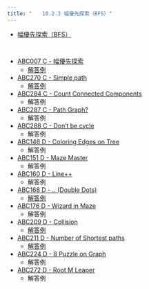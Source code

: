 ```yaml
---
title: "　　10.2.3 幅優先探索（BFS）"
---
```


* [幅優先探索（BFS）](https://ja.wikipedia.org/wiki/%E5%B9%85%E5%84%AA%E5%85%88%E6%8E%A2%E7%B4%A2)

```python:サンプルコード：sample_718.py
```

```text:実行結果
```

- [ABC007 C - 幅優先探索](https://atcoder.jp/contests/abc007/tasks/abc007_3)
    - [解答例](https://atcoder.jp/contests/abc007/submissions/18355610)
- [ABC270 C - Simple path](https://atcoder.jp/contests/abc270/tasks/abc270_c)
    - [解答例](https://atcoder.jp/contests/abc270/submissions/37525534)
- [ABC284 C - Count Connected Components](https://atcoder.jp/contests/abc284/tasks/abc284_c)
    - 解答例
- [ABC287 C - Path Graph?](https://atcoder.jp/contests/abc287/tasks/abc287_c)
    - 解答例
- [ABC288 C - Don’t be cycle](https://atcoder.jp/contests/abc288/tasks/abc288_c)
    - 解答例
- [ABC146 D - Coloring Edges on Tree](https://atcoder.jp/contests/abc146/tasks/abc146_d)
    - 解答例
- [ABC151 D - Maze Master](https://atcoder.jp/contests/abc151/tasks/abc151_d)
    - 解答例
- [ABC160 D - Line++](https://atcoder.jp/contests/abc160/tasks/abc160_d)
    - 解答例
- [ABC168 D - .. (Double Dots)](https://atcoder.jp/contests/abc168/tasks/abc168_d)
    - [解答例](https://atcoder.jp/contests/abc168/submissions/18355616)
- [ABC176 D - Wizard in Maze](https://atcoder.jp/contests/abc176/tasks/abc176_d)
    - 解答例
- [ABC209 D - Collision](https://atcoder.jp/contests/abc209/tasks/abc209_d) 
    - [解答例](https://atcoder.jp/contests/abc209/submissions/31471579)
- [ABC211 D - Number of Shortest paths](https://atcoder.jp/contests/abc211/tasks/abc211_d)
    - [解答例](https://atcoder.jp/contests/abc211/submissions/31441319)
- [ABC224 D - 8 Puzzle on Graph](https://atcoder.jp/contests/abc224/tasks/abc224_d)
    - 解答例
- [ABC272 D - Root M Leaper](https://atcoder.jp/contests/abc272/tasks/abc272_d)
    - 解答例